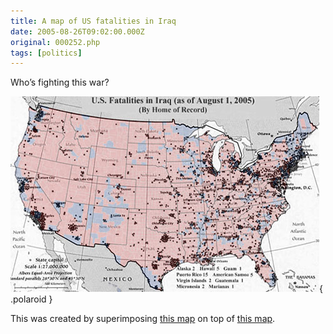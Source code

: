 ```yaml
---
title: A map of US fatalities in Iraq
date: 2005-08-26T09:02:00.000Z
original: 000252.php
tags: [politics]
---
```


Who’s fighting this war?

![img](./fatalities-map.jpg){ .polaroid }

This was created by superimposing <a href="http://icasualties.org/oif/US_CITY.aspx">this map</a> on top of <a href="http://www.usatoday.com/news/politicselections/vote2004/countymap.htm">this map</a>.
